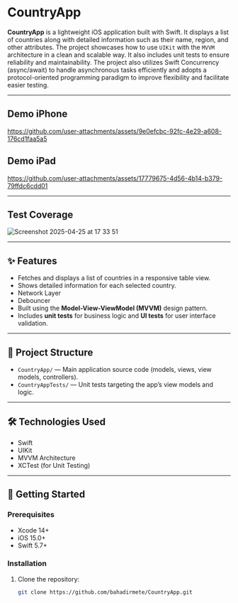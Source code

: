 # CountryApp

**CountryApp** is a lightweight iOS application built with Swift. It displays a list of countries along with detailed information such as their name, region, and other attributes. The project showcases how to use `UIKit` with the `MVVM` architecture in a clean and scalable way. It also includes unit tests to ensure reliability and maintainability. The project also utilizes Swift Concurrency (async/await) to handle asynchronous tasks efficiently and adopts a protocol-oriented programming paradigm to improve flexibility and facilitate easier testing.

---
## Demo iPhone

https://github.com/user-attachments/assets/9e0efcbc-92fc-4e29-a608-176cd1faa5a5

## Demo iPad

https://github.com/user-attachments/assets/17779675-4d56-4b14-b379-79ffdc6cdd01



---
## Test Coverage 
![Screenshot 2025-04-25 at 17 33 51](https://github.com/user-attachments/assets/33a78beb-87bf-45d4-9871-3a74e72e8848)

---

## ✨ Features

- Fetches and displays a list of countries in a responsive table view.
- Shows detailed information for each selected country.
- Network Layer
- Debouncer
- Built using the **Model-View-ViewModel (MVVM)** design pattern.
- Includes **unit tests** for business logic and **UI tests** for user interface validation.


---

## 📁 Project Structure

- `CountryApp/` — Main application source code (models, views, view models, controllers).
- `CountryAppTests/` — Unit tests targeting the app’s view models and logic.

---

## 🛠️ Technologies Used

- Swift
- UIKit
- MVVM Architecture
- XCTest (for Unit Testing)

---

## 🚀 Getting Started

### Prerequisites

- Xcode 14+
- iOS 15.0+
- Swift 5.7+

### Installation

1. Clone the repository:
   ```bash
   git clone https://github.com/bahadirmete/CountryApp.git
